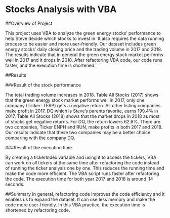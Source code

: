 # Stocks Analysis with VBA
##Overview of Project

This project uses VBA to analyze the green energy stocks’ performance to help Steve decide which stocks to invest in. It also requires the data running process to be easier and more user-friendly. Our dataset includes green energy stocks’ daily closing price and the trading volume in 2017 and 2018. The results indicate that in general the green energy stock market performs well in 2017 and it drops in 2018. After refactoring VBA code, our code runs faster, and the execution time is shortened.

##Results

###Result of the stock performance

The total trading volume increases in 2018. Table All Stocks (2017) shows that the green energy stock market performs well in 2017, only one company (Ticker: TERP) gets a negative return. All other listing companies make profit in 2017. DQ which is Steve’s parents favorite, earns 199.4% in 2017. 
Table All Stocks (2018) shows that the market drops in 2018 as most of stocks get negative returns. For DQ, the return lowers 62.6%. 
There are two companies, Ticker ENPH and RUN, make profits in both 2017 and 2018. Our results indicate that these two companies may be a better choice comparing with the company DQ.

###Result of the execution time

By creating a tickerIndex variable and using it to access the tickers, VBA can work on all tickers at the same time after refactoring the code instead of running the ticker analysis one by one. This reduces the running time and make the code more efficient.
The VBA script runs faster after refactoring the code. The execution time for both year 2017 and 2018 is around .14 seconds.

##Summary
In general, refactoring code improves the code efficiency and it enables us to expand the dataset. It can use less memory and make the code more user-friendly.
In this VBA practice, the execution time is shortened by refactoring code.
